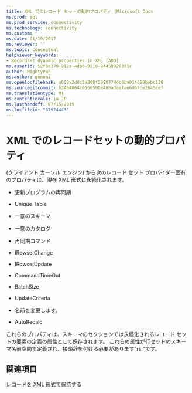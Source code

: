 ```yaml
---
title: XML でのレコード セットの動的プロパティ |Microsoft Docs
ms.prod: sql
ms.prod_service: connectivity
ms.technology: connectivity
ms.custom: ''
ms.date: 01/19/2017
ms.reviewer: ''
ms.topic: conceptual
helpviewer_keywords:
- Recordset dynamic properties in XML [ADO]
ms.assetid: 52f8e379-812a-4db8-9210-94458926301c
author: MightyPen
ms.author: genemi
ms.openlocfilehash: a058a2d0c5a808f29807744c6ba01f658bebc120
ms.sourcegitcommit: b2464064c0566590e486a3aafae6d67ce2645cef
ms.translationtype: MT
ms.contentlocale: ja-JP
ms.lasthandoff: 07/15/2019
ms.locfileid: "67924443"
---
```

# <a name="recordset-dynamic-properties-in-xml"></a>XML でのレコードセットの動的プロパティ
(クライアント カーソル エンジン) から次のレコード セット プロバイダー固有のプロパティは、現在 XML 形式に永続化されます。  
  
-   更新プログラムの再同期  
  
-   Unique Table  
  
-   一意のスキーマ  
  
-   一意のカタログ  
  
-   再同期コマンド  
  
-   IRowsetChange  
  
-   IRowsetUpdate  
  
-   CommandTimeOut  
  
-   BatchSize  
  
-   UpdateCriteria  
  
-   名前を変更します。  
  
-   AutoRecalc  
  
 これらのプロパティは、スキーマのセクションでは永続化されるレコード セットの要素の定義の属性として保存されます。 これらの属性が行セットのスキーマ名前空間で定義され、接頭辞を付ける必要があります"rs:"です。  
  
## <a name="see-also"></a>関連項目  
 [レコードを XML 形式で保持する](../../../ado/guide/data/persisting-records-in-xml-format.md)
